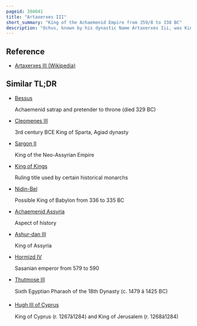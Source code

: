 ```yaml
---
pageid: 304041
title: "Artaxerxes III"
short_summary: "King of the Achaemenid Empire from 359/8 to 338 BC"
description: "Ochus, known by his dynastic Name Artaxerxes Iii, was King of Kings of the Achaemenid Empire from 359/58 to 338 Bc. He was the Son and Successor of Artaxerxes Ii and his Mother was Stateira."
---
```


## Reference

- [Artaxerxes III (Wikipedia)](https://en.wikipedia.org/?curid=304041)

## Similar TL;DR

- [Bessus](/tldr/en/bessus)

  Achaemenid satrap and pretender to throne (died 329 BC)

- [Cleomenes III](/tldr/en/cleomenes-iii)

  3rd century BCE King of Sparta, Agiad dynasty

- [Sargon II](/tldr/en/sargon-ii)

  King of the Neo-Assyrian Empire

- [King of Kings](/tldr/en/king-of-kings)

  Ruling title used by certain historical monarchs

- [Nidin-Bel](/tldr/en/nidin-bel)

  Possible King of Babylon from 336 to 335 BC

- [Achaemenid Assyria](/tldr/en/achaemenid-assyria)

  Aspect of history

- [Ashur-dan III](/tldr/en/ashur-dan-iii)

  King of Assyria

- [Hormizd IV](/tldr/en/hormizd-iv)

  Sasanian emperor from 579 to 590

- [Thutmose III](/tldr/en/thutmose-iii)

  Sixth Egyptian Pharaoh of the 18th Dynasty (c. 1479 â 1425 BC)

- [Hugh III of Cyprus](/tldr/en/hugh-iii-of-cyprus)

  King of Cyprus (r. 1267â1284) and King of Jerusalem (r. 1268â1284)
